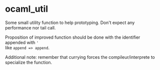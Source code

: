 # ocaml_util
Some small utility function to help prototyping. Don't expect any performance nor tail call.

Proposition of improved function should be done with the identifier appended with `'`  
like `append => append`.

Additional note: remember that currying forces the compileur/interprete to specialize the function.
